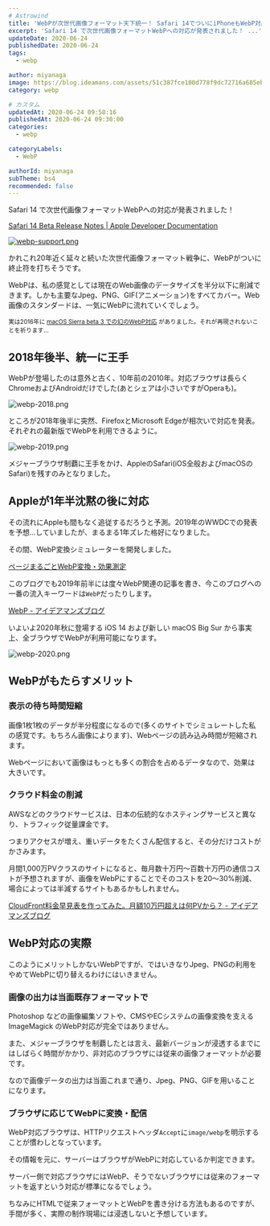 ```yaml
---
# Astrowind
title: 'WebPが次世代画像フォーマット天下統一！ Safari 14でついにiPhoneもWebP対応・導入加速は間違いなし'
excerpt: 'Safari 14 で次世代画像フォーマットWebPへの対応が発表されました！ ...'
updateDate: 2020-06-24
publishedDate: 2020-06-24
tags: 
  - webp

author: miyanaga
image: https://blog.ideamans.com/assets/51c387fce100d778f9dc72716a685eb49b3b5da0.png
category: webp

# カスタム
updatedAt: 2020-06-24 09:58:16
publishedAt: 2020-06-24 09:30:00
categories: 
  - webp

categoryLabels: 
  - WebP

authorId: miyanaga
subTheme: bs4
recommended: false
---
```


Safari 14 で次世代画像フォーマットWebPへの対応が発表されました！

[Safari 14 Beta Release Notes | Apple Developer Documentation](https://developer.apple.com/documentation/safari-release-notes/safari-14-beta-release-notes)

<a href="https://blog.ideamans.com/assets/webp-support.png"><img alt="webp-support.png" src="https://blog.ideamans.com/assets_c/2020/06/webp-support-thumb-596xauto-1192.png" class="img-fluid img-thumbnail" /></a>

かれこれ20年近く延々と続いた次世代画像フォーマット戦争に、WebPがついに終止符を打ちそうです。

WebPは、私の感覚としては現在のWeb画像のデータサイズを半分以下に削減できます。しかも主要なJpeg、PNG、GIF(アニメーション)をすべてカバー。Web画像のスタンダードは、一気にWebPに流れていくでしょう。

<small class="text-muted">実は2016年に [macOS Sierra beta 3 での幻のWebP対応](https://applech2.com/archives/20160805-sierra-beta-4-remove-webp.html) がありました。それが再現されないことを祈ります...</small>

## 2018年後半、統一に王手

WebPが登場したのは意外と古く、10年前の2010年。対応ブラウザは長らくChromeおよびAndroidだけでした(あとシェアは小さいですがOperaも)。

<img alt="webp-2018.png" src="https://blog.ideamans.com/assets/webp-2018.png"  class="img-fluid" />

ところが2018年後半に突然、FirefoxとMicrosoft Edgeが相次いで対応を発表。それぞれの最新版でWebPを利用できるように。

<img alt="webp-2019.png" src="https://blog.ideamans.com/assets/webp-2019.png"  class="img-fluid" />

メジャーブラウザ制覇に王手をかけ、AppleのSafari(iOS全般およびmacOSのSafari)を残すのみとなりました。

## Appleが1年半沈黙の後に対応

その流れにAppleも間もなく追従するだろうと予測。2019年のWWDCでの発表を予想...していましたが、まるまる1年ズレた格好になりました。

その間、WebP変換シミュレーターを開発しました。

[ページまるごとWebP変換・効果測定](https://sim.lightfile.net/webp/)

このブログでも2019年前半には度々WebP関連の記事を書き、今このブログへの一番の流入キーワードは`WebP`だったりします。

[WebP - アイデアマンズブログ](https://blog.ideamans.com/webp/)

いよいよ2020年秋に登場する iOS 14 および新しい macOS Big Sur から事実上、全ブラウザでWebPが利用可能になります。

<img alt="webp-2020.png" src="https://blog.ideamans.com/assets/webp-2020.png" class="img-fluid" />

## WebPがもたらすメリット

### 表示の待ち時間短縮

画像1枚1枚のデータが半分程度になるので(多くのサイトでシミュレートした私の感覚です。もちろん画像によります)、Webページの読み込み時間が短縮されます。

Webページにおいて画像はもっとも多くの割合を占めるデータなので、効果は大きいです。

### クラウド料金の削減

AWSなどのクラウドサービスは、日本の伝統的なホスティングサービスと異なり、トラフィック従量課金です。

つまりアクセスが増え、重いデータをたくさん配信すると、その分だけコストがかさみます。

月間1,000万PVクラスのサイトになると、毎月数十万円〜百数十万円の通信コストが予想されますが、画像をWebPにすることでそのコストを20〜30%削減、場合によっては半減するサイトもあるかもしれません。

[CloudFront料金早見表を作ってみた。月額10万円超えは何PVから？ - アイデアマンズブログ](https://blog.ideamans.com/2019/06/cloudfront-cost-matrix.html)

## WebP対応の実際

このようにメリットしかないWebPですが、ではいきなりJpeg、PNGの利用をやめてWebPに切り替えるわけにはいきません。

### 画像の出力は当面既存フォーマットで

Photoshop などの画像編集ソフトや、CMSやECシステムの画像変換を支える ImageMagick のWebP対応が完全ではありません。

また、メジャーブラウザを制覇したとは言え、最新バージョンが浸透するまでにはしばらく時間がかかり、非対応のブラウザには従来の画像フォーマットが必要です。

なので画像データの出力は当面これまで通り、Jpeg、PNG、GIFを用いることになります。

### ブラウザに応じてWebPに変換・配信

WebP対応ブラウザは、HTTPリクエストヘッダ`Accept`に`image/webp`を明示することが慣わしとなっています。

その情報を元に、サーバーはブラウザがWebPに対応しているか判定できます。

サーバー側で対応ブラウザにはWebP、そうでないブラウザには従来のフォーマットを返すという対応が標準になるでしょう。

ちなみにHTMLで従来フォーマットとWebPを書き分ける方法もあるのですが、手間が多く、実際の制作現場には浸透しないと予想しています。

